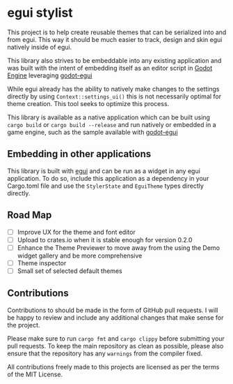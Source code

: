# egui stylist

This project is to help create reusable themes that can be serialized into and from egui. This way it should be much easier to track, design and skin egui natively inside of egui.

This library also strives to be embeddable into any existing application and was built with the intent of embedding itself as an editor script in [Godot Engine](https://godotengine.org/) leveraging [godot-egui](https://github.com/setzer22/godot-egui)


While egui already has the ability to natively make changes to the settings directly by using `Context::settings_ui()` this is not necessarily optimal for theme creation. This tool seeks to optimize this process.

This library is available as a native application which can be built using `cargo build` or `cargo build --release` and run natively or embedded in a game engine, such as the sample available with [godot-egui](https://github.com/setzer22/godot-egui)
## Embedding in other applications

This library is built with [egui](https://docs.rs/egui/) and can be run as a widget in any egui application. To do so, include this application as a dependency in your Cargo.toml file and use the `StylerState` and `EguiTheme` types directly directly.


## Road Map

- [ ] Improve UX for the theme and font editor
- [ ] Upload to crates.io when it is stable enough for version 0.2.0
- [ ] Enhance the Theme Previewer to move away from the using the Demo widget gallery and be more comprehensive
- [ ] Theme inspector
- [ ] Small set of selected default themes
## Contributions

Contributions to should be made in the form of GitHub pull requests. I will be happy to review and include any additional changes that make sense for the project.

Please make sure to run `cargo fmt` and `cargo clippy` before submitting your pull requests. To keep the main repository as clean as possible, please also ensure that the repository has any `warnings` from the compiler fixed.

All contributions freely made to this projects are licensed as per the terms of the MIT License.